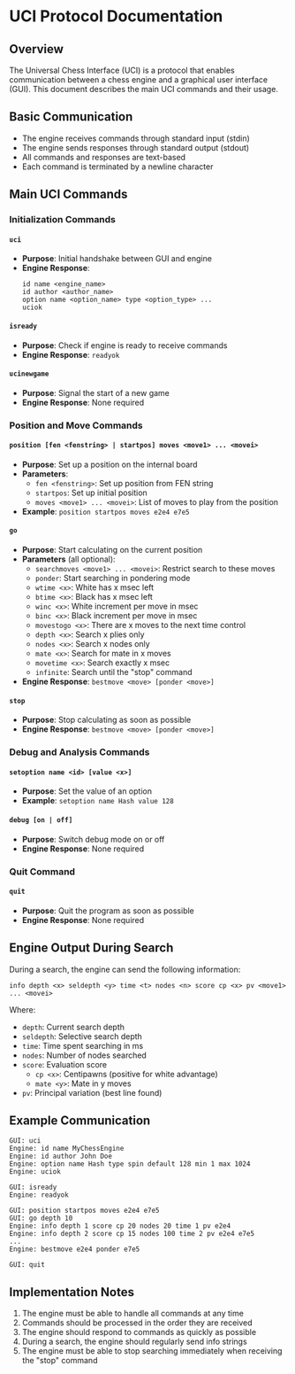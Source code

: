 # UCI Protocol Documentation

## Overview
The Universal Chess Interface (UCI) is a protocol that enables communication between a chess engine and a graphical user interface (GUI). This document describes the main UCI commands and their usage.

## Basic Communication
- The engine receives commands through standard input (stdin)
- The engine sends responses through standard output (stdout)
- All commands and responses are text-based
- Each command is terminated by a newline character

## Main UCI Commands

### Initialization Commands

#### `uci`
- **Purpose**: Initial handshake between GUI and engine
- **Engine Response**:
  ```
  id name <engine_name>
  id author <author_name>
  option name <option_name> type <option_type> ...
  uciok
  ```

#### `isready`
- **Purpose**: Check if engine is ready to receive commands
- **Engine Response**: `readyok`

#### `ucinewgame`
- **Purpose**: Signal the start of a new game
- **Engine Response**: None required

### Position and Move Commands

#### `position [fen <fenstring> | startpos] moves <move1> ... <movei>`
- **Purpose**: Set up a position on the internal board
- **Parameters**:
  - `fen <fenstring>`: Set up position from FEN string
  - `startpos`: Set up initial position
  - `moves <move1> ... <movei>`: List of moves to play from the position
- **Example**: `position startpos moves e2e4 e7e5`

#### `go`
- **Purpose**: Start calculating on the current position
- **Parameters** (all optional):
  - `searchmoves <move1> ... <movei>`: Restrict search to these moves
  - `ponder`: Start searching in pondering mode
  - `wtime <x>`: White has x msec left
  - `btime <x>`: Black has x msec left
  - `winc <x>`: White increment per move in msec
  - `binc <x>`: Black increment per move in msec
  - `movestogo <x>`: There are x moves to the next time control
  - `depth <x>`: Search x plies only
  - `nodes <x>`: Search x nodes only
  - `mate <x>`: Search for mate in x moves
  - `movetime <x>`: Search exactly x msec
  - `infinite`: Search until the "stop" command
- **Engine Response**: `bestmove <move> [ponder <move>]`

#### `stop`
- **Purpose**: Stop calculating as soon as possible
- **Engine Response**: `bestmove <move> [ponder <move>]`

### Debug and Analysis Commands

#### `setoption name <id> [value <x>]`
- **Purpose**: Set the value of an option
- **Example**: `setoption name Hash value 128`

#### `debug [on | off]`
- **Purpose**: Switch debug mode on or off
- **Engine Response**: None required

### Quit Command

#### `quit`
- **Purpose**: Quit the program as soon as possible
- **Engine Response**: None required

## Engine Output During Search

During a search, the engine can send the following information:

```
info depth <x> seldepth <y> time <t> nodes <n> score cp <x> pv <move1> ... <movei>
```

Where:
- `depth`: Current search depth
- `seldepth`: Selective search depth
- `time`: Time spent searching in ms
- `nodes`: Number of nodes searched
- `score`: Evaluation score
  - `cp <x>`: Centipawns (positive for white advantage)
  - `mate <y>`: Mate in y moves
- `pv`: Principal variation (best line found)

## Example Communication

```
GUI: uci
Engine: id name MyChessEngine
Engine: id author John Doe
Engine: option name Hash type spin default 128 min 1 max 1024
Engine: uciok

GUI: isready
Engine: readyok

GUI: position startpos moves e2e4 e7e5
GUI: go depth 10
Engine: info depth 1 score cp 20 nodes 20 time 1 pv e2e4
Engine: info depth 2 score cp 15 nodes 100 time 2 pv e2e4 e7e5
...
Engine: bestmove e2e4 ponder e7e5

GUI: quit
```

## Implementation Notes

1. The engine must be able to handle all commands at any time
2. Commands should be processed in the order they are received
3. The engine should respond to commands as quickly as possible
4. During a search, the engine should regularly send info strings
5. The engine must be able to stop searching immediately when receiving the "stop" command
